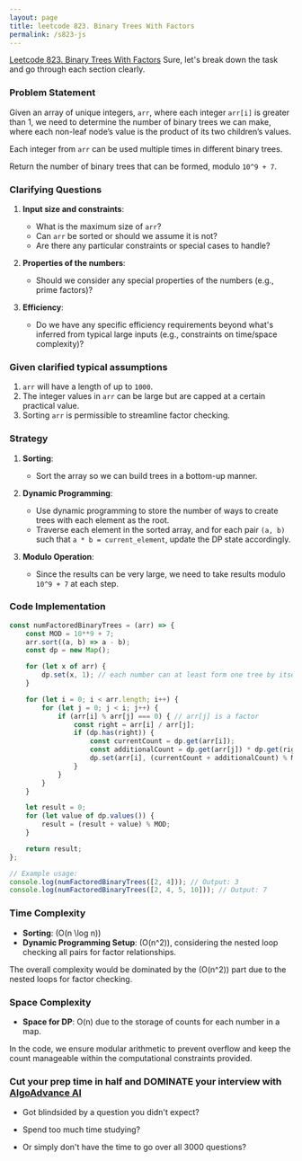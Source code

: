 ```yaml
---
layout: page
title: leetcode 823. Binary Trees With Factors
permalink: /s823-js
---
```

[Leetcode 823. Binary Trees With Factors](https://algoadvance.github.io/algoadvance/l823)
Sure, let's break down the task and go through each section clearly.

### Problem Statement
Given an array of unique integers, `arr`, where each integer `arr[i]` is greater than 1, we need to determine the number of binary trees we can make, where each non-leaf node’s value is the product of its two children’s values. 

Each integer from `arr` can be used multiple times in different binary trees. 

Return the number of binary trees that can be formed, modulo `10^9 + 7`.

### Clarifying Questions
1. **Input size and constraints**:
    - What is the maximum size of `arr`?
    - Can `arr` be sorted or should we assume it is not?
    - Are there any particular constraints or special cases to handle?
  
2. **Properties of the numbers**:
    - Should we consider any special properties of the numbers (e.g., prime factors)?
  
3. **Efficiency**:
    - Do we have any specific efficiency requirements beyond what's inferred from typical large inputs (e.g., constraints on time/space complexity)?

### Given clarified typical assumptions

1. `arr` will have a length of up to `1000`.
2. The integer values in `arr` can be large but are capped at a certain practical value.
3. Sorting `arr` is permissible to streamline factor checking.

### Strategy
1. **Sorting**:
   - Sort the array so we can build trees in a bottom-up manner.

2. **Dynamic Programming**:
   - Use dynamic programming to store the number of ways to create trees with each element as the root.
   - Traverse each element in the sorted array, and for each pair `(a, b)` such that `a * b = current_element`, update the DP state accordingly.

3. **Modulo Operation**:
   - Since the results can be very large, we need to take results modulo `10^9 + 7` at each step.

### Code Implementation

```javascript
const numFactoredBinaryTrees = (arr) => {
    const MOD = 10**9 + 7;
    arr.sort((a, b) => a - b);
    const dp = new Map();

    for (let x of arr) {
        dp.set(x, 1); // each number can at least form one tree by itself
    }

    for (let i = 0; i < arr.length; i++) {
        for (let j = 0; j < i; j++) {
            if (arr[i] % arr[j] === 0) { // arr[j] is a factor
                const right = arr[i] / arr[j];
                if (dp.has(right)) {
                    const currentCount = dp.get(arr[i]);
                    const additionalCount = dp.get(arr[j]) * dp.get(right);
                    dp.set(arr[i], (currentCount + additionalCount) % MOD);
                }
            }
        }
    }

    let result = 0;
    for (let value of dp.values()) {
        result = (result + value) % MOD;
    }

    return result;
};

// Example usage:
console.log(numFactoredBinaryTrees([2, 4])); // Output: 3
console.log(numFactoredBinaryTrees([2, 4, 5, 10])); // Output: 7
```

### Time Complexity
- **Sorting**: \(O(n \log n)\)
- **Dynamic Programming Setup**: \(O(n^2)\), considering the nested loop checking all pairs for factor relationships.

The overall complexity would be dominated by the \(O(n^2)\) part due to the nested loops for factor checking.

### Space Complexity
- **Space for DP**: O(n) due to the storage of counts for each number in a map.

In the code, we ensure modular arithmetic to prevent overflow and keep the count manageable within the computational constraints provided.


### Cut your prep time in half and DOMINATE your interview with [AlgoAdvance AI](https://algoAdvance.com)

- Got blindsided by a question you didn't expect?

- Spend too much time studying?

- Or simply don't have the time to go over all 3000 questions?

